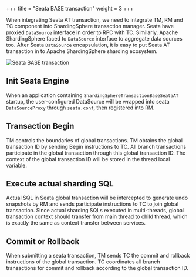 +++
title = "Seata BASE transaction"
weight = 3
+++

When integrating Seata AT transaction, we need to integrate TM, RM and TC component into ShardingSphere transaction manager. 
Seata have proxied `DataSource` interface in order to RPC with TC. 
Similarly, Apache ShardingSphere faced to `DataSource` interface to aggregate data sources too. 
After Seata `DataSource` encapsulation, it is easy to put Seata AT transaction in to Apache ShardingSphere sharding ecosystem.


![Seata BASE transaction](https://shardingsphere.apache.org/document/current/img/transaction/sharding-transaciton-base-seata-at-design.png)

## Init Seata Engine

When an application containing `ShardingSphereTransactionBaseSeataAT` startup, the user-configured DataSource will be wrapped into seata `DataSourceProxy` through `seata.conf`, then registered into RM.

## Transaction Begin

TM controls the boundaries of global transactions. TM obtains the global transaction ID by sending Begin instructions to TC. 
All branch transactions participate in the global transaction through this global transaction ID. 
The context of the global transaction ID will be stored in the thread local variable.

## Execute actual sharding SQL

Actual SQL in Seata global transaction will be intercepted to generate undo snapshots by RM and sends participate instructions to TC to join global transaction. 
Since actual sharding SQLs executed in multi-threads, global transaction context should transfer from main thread to child thread, which is exactly the same as context transfer between services.

## Commit or Rollback

When submitting a seata transaction, TM sends TC the commit and rollback instructions of the global transaction. TC coordinates all branch transactions for commit and rollback according to the global transaction ID.
